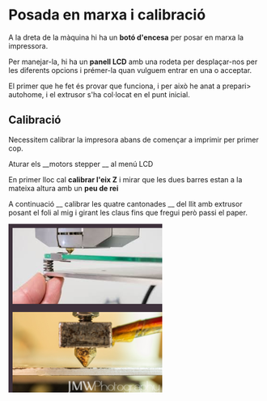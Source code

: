 # Posada en marxa i calibració

A la dreta de la màquina hi ha un  __botó d'encesa__  per posar en marxa la impressora.

Per manejar-la, hi ha un **panell LCD** amb una rodeta per desplaçar-nos per les diferents opcions i prémer-la quan vulguem entrar en una o acceptar.

El primer que he fet és provar que funciona, i per això he anat a prepari> autohome, i el extrusor s'ha col·locat en el punt inicial.

## Calibració

Necessitem calibrar la impresora abans de començar a imprimir per primer cop.

Aturar els  __motors stepper __ al menú LCD

En primer lloc cal  __calibrar l'eix Z__  i mirar que les dues barres estan a la mateixa altura amb un  __peu de rei__

A continuació __ calibrar les quatre cantonades __ del llit amb extrusor posant el foli al mig i girant les claus fins que fregui però passi el paper.

![imagen](img/2022-12-13-18-59-07.png)

